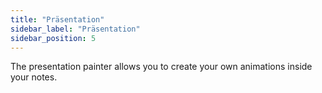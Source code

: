 ```yaml
---
title: "Präsentation"
sidebar_label: "Präsentation"
sidebar_position: 5
---
```


The presentation painter allows you to create your own animations inside your notes.
